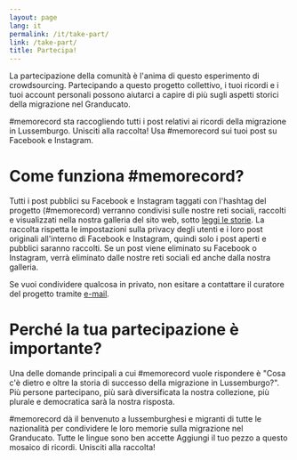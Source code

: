```yaml
---
layout: page
lang: it
permalink: /it/take-part/
link: /take-part/
title: Partecipa!
---
```


La partecipazione della comunità è l'anima di questo esperimento di crowdsourcing. Partecipando a questo progetto collettivo, i tuoi ricordi e i tuoi account personali possono aiutarci a capire di più sugli aspetti storici della migrazione nel Granducato.

#memorecord sta raccogliendo tutti i post relativi ai ricordi della migrazione in Lussemburgo. Unisciti alla raccolta! Usa #memorecord sui tuoi post su Facebook e Instagram.

<!-- more -->

# Come funziona #memorecord?

Tutti i post pubblici su Facebook e Instagram taggati con l'hashtag del progetto (#memorecord) verranno condivisi sulle nostre reti sociali, raccolti e visualizzati nella nostra galleria del sito web, sotto [leggi le storie](https://memorecord.uni.lu/it/stories/). La raccolta rispetta le impostazioni sulla privacy degli utenti e i loro post originali all'interno di Facebook e Instagram, quindi solo i post aperti e pubblici saranno raccolti. Se un post viene eliminato su Facebook o Instagram, verrà eliminato dalle nostre reti sociali ed anche dalla nostra galleria.

Se vuoi condividere qualcosa in privato, non esitare a contattare il curatore del progetto tramite [e-mail](mailto:memorecordi@uni.lu).

# Perché la tua partecipazione è importante?

Una delle domande principali a cui #memorecord vuole rispondere è "Cosa c'è dietro e oltre la storia di successo della migrazione in Lussemburgo?". Più persone partecipano, più sarà diversificata la nostra collezione, più plurale e democratica sarà la nostra risposta.

#memorecord dà il benvenuto a lussemburghesi e migranti di tutte le nazionalità per condividere le loro memorie sulla migrazione nel Granducato. Tutte le lingue sono ben accette Aggiungi il tuo pezzo a questo mosaico di ricordi. Unisciti alla raccolta!
